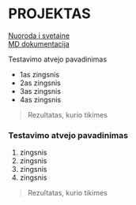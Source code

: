# PROJEKTAS

[Nuoroda i svetaine](lrt.lt) <br> 
[MD dokumentacija](https://docs.github.com/en/get-started/writing-on-github/getting-started-with-writing-and-formatting-on-github/basic-writing-and-formatting-syntax)

Testavimo atvejo pavadinimas
* 1as zingsnis
* 2as zingsnis
* 3as zingsnis
* 4as zingsnis
> Rezultatas, kurio tikimes
> 
### Testavimo atvejo pavadinimas
1.  zingsnis
2.  zingsnis
3.  zingsnis
4.  zingsnis
> Rezultatas, kurio tikimes